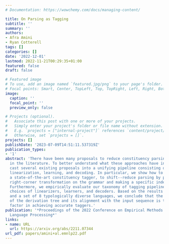 ```yaml
---
# Documentation: https://wowchemy.com/docs/managing-content/

title: On Parsing as Tagging
subtitle: ''
summary: ''
authors:
- Afra Amini
- Ryan Cotterell
tags: []
categories: []
date: '2022-12-01'
lastmod: 2022-11-21T00:29:35+01:00
featured: false
draft: false

# Featured image
# To use, add an image named `featured.jpg/png` to your page's folder.
# Focal points: Smart, Center, TopLeft, Top, TopRight, Left, Right, BottomLeft, Bottom, BottomRight.
image:
  caption: ''
  focal_point: ''
  preview_only: false

# Projects (optional).
#   Associate this post with one or more of your projects.
#   Simply enter your project's folder or file name without extension.
#   E.g. `projects = ["internal-project"]` references `content/project/deep-learning/index.md`.
#   Otherwise, set `projects = []`.
projects: []
publishDate: '2023-07-09T14:51:11.537319Z'
publication_types:
- '1'
abstract: 'There have been many proposals to reduce constituency parsing to tagging
  in the literature. To better understand what these approaches have in common, we
  cast several existing proposals into a unifying pipeline consisting of three steps:
  linearization, learning, and decoding. In particular, we show how to reduce tetratagging,
  a state-of-the-art constituency tagger, to shift--reduce parsing by performing a
  right-corner transformation on the grammar and making a specific independence assumption.
  Furthermore, we empirically evaluate our taxonomy of tagging pipelines with different
  choices of linearizers, learners, and decoders. Based on the results in English
  and a set of 8 typologically diverse languages, we conclude that the linearization
  of the derivation tree and its alignment with the input sequence is the most critical
  factor in achieving accurate taggers.'
publication: '*Proceedings of the 2022 Conference on Empirical Methods in Natural
  Language Processing*'
links:
- name: URL
  url: https://arxiv.org/abs/2211.07344
url_pdf: papers/amini+al.emnlp22.pdf
---
```

